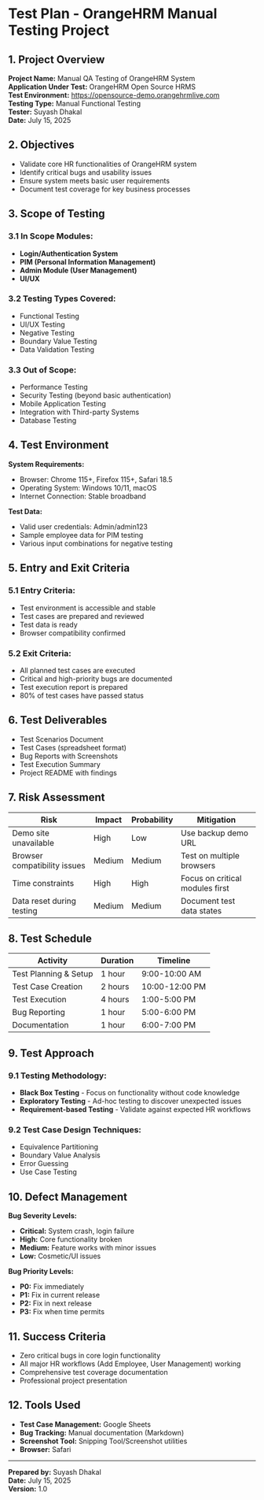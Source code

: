 # Test Plan - OrangeHRM Manual Testing Project

## 1. Project Overview
**Project Name:** Manual QA Testing of OrangeHRM System  
**Application Under Test:** OrangeHRM Open Source HRMS   
**Test Environment:** https://opensource-demo.orangehrmlive.com  
**Testing Type:** Manual Functional Testing  
**Tester:** Suyash Dhakal  
**Date:** July 15, 2025  

## 2. Objectives
- Validate core HR functionalities of OrangeHRM system
- Identify critical bugs and usability issues
- Ensure system meets basic user requirements
- Document test coverage for key business processes

## 3. Scope of Testing

### 3.1 In Scope Modules:
- **Login/Authentication System**
- **PIM (Personal Information Management)**
- **Admin Module (User Management)**
- **UI/UX**

### 3.2 Testing Types Covered:
- Functional Testing
- UI/UX Testing
- Negative Testing
- Boundary Value Testing
- Data Validation Testing

### 3.3 Out of Scope:
- Performance Testing
- Security Testing (beyond basic authentication)
- Mobile Application Testing
- Integration with Third-party Systems
- Database Testing

## 4. Test Environment

**System Requirements:**
- Browser: Chrome 115+, Firefox 115+, Safari 18.5
- Operating System: Windows 10/11, macOS
- Internet Connection: Stable broadband

**Test Data:**
- Valid user credentials: Admin/admin123
- Sample employee data for PIM testing
- Various input combinations for negative testing

## 5. Entry and Exit Criteria

### 5.1 Entry Criteria:
- Test environment is accessible and stable
- Test cases are prepared and reviewed
- Test data is ready
- Browser compatibility confirmed

### 5.2 Exit Criteria:
- All planned test cases are executed
- Critical and high-priority bugs are documented
- Test execution report is prepared
- 80% of test cases have passed status

## 6. Test Deliverables

- Test Scenarios Document
- Test Cases (spreadsheet format)
- Bug Reports with Screenshots
- Test Execution Summary
- Project README with findings

## 7. Risk Assessment

| Risk | Impact | Probability | Mitigation |
|------|---------|-------------|------------|
| Demo site unavailable | High | Low | Use backup demo URL |
| Browser compatibility issues | Medium | Medium | Test on multiple browsers |
| Time constraints | High | High | Focus on critical modules first |
| Data reset during testing | Medium | Medium | Document test data states |

## 8. Test Schedule

| Activity | Duration | Timeline |
|----------|----------|----------|
| Test Planning & Setup | 1 hour | 9:00-10:00 AM |
| Test Case Creation | 2 hours | 10:00-12:00 PM |
| Test Execution | 4 hours | 1:00-5:00 PM |
| Bug Reporting | 1 hour | 5:00-6:00 PM |
| Documentation | 1 hour | 6:00-7:00 PM |

## 9. Test Approach

### 9.1 Testing Methodology:
- **Black Box Testing** - Focus on functionality without code knowledge
- **Exploratory Testing** - Ad-hoc testing to discover unexpected issues
- **Requirement-based Testing** - Validate against expected HR workflows

### 9.2 Test Case Design Techniques:
- Equivalence Partitioning
- Boundary Value Analysis
- Error Guessing
- Use Case Testing

## 10. Defect Management

**Bug Severity Levels:**
- **Critical:** System crash, login failure
- **High:** Core functionality broken  
- **Medium:** Feature works with minor issues
- **Low:** Cosmetic/UI issues

**Bug Priority Levels:**
- **P0:** Fix immediately
- **P1:** Fix in current release  
- **P2:** Fix in next release
- **P3:** Fix when time permits

## 11. Success Criteria

- Zero critical bugs in core login functionality
- All major HR workflows (Add Employee, User Management) working
- Comprehensive test coverage documentation
- Professional project presentation

## 12. Tools Used

- **Test Case Management:** Google Sheets
- **Bug Tracking:** Manual documentation (Markdown)
- **Screenshot Tool:** Snipping Tool/Screenshot utilities
- **Browser:** Safari

---

**Prepared by:** Suyash Dhakal  
**Date:** July 15, 2025  
**Version:** 1.0